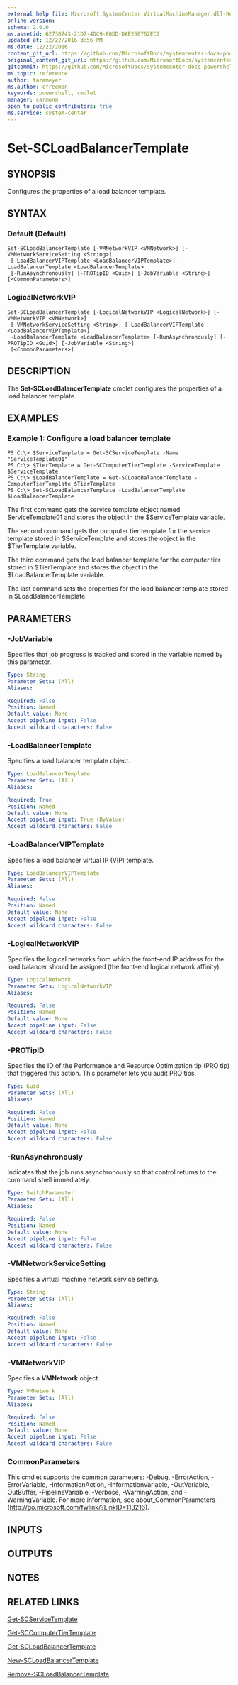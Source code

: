 ```yaml
---
external help file: Microsoft.SystemCenter.VirtualMachineManager.dll-Help.xml
online version: 
schema: 2.0.0
ms.assetid: 62730743-21D7-4DC9-80DD-DAE260762EC2
updated_at: 12/22/2016 3:56 PM
ms.date: 12/22/2016
content_git_url: https://github.com/MicrosoftDocs/systemcenter-docs-powershell/blob/master/systemcenter-cmdlets/SystemCenter2016/VirtualMachineManager/vlatest/Set-SCLoadBalancerTemplate.md
original_content_git_url: https://github.com/MicrosoftDocs/systemcenter-docs-powershell/blob/master/systemcenter-cmdlets/SystemCenter2016/VirtualMachineManager/vlatest/Set-SCLoadBalancerTemplate.md
gitcommit: https://github.com/MicrosoftDocs/systemcenter-docs-powershell/blob/96e5647587661652225fbdd2c797cd4d59d542bc/systemcenter-cmdlets/SystemCenter2016/VirtualMachineManager/vlatest/Set-SCLoadBalancerTemplate.md
ms.topic: reference
author: tarameyer
ms.author: cfreeman
keywords: powershell, cmdlet
manager: carmonm
open_to_public_contributors: true
ms.service: system-center
---
```


# Set-SCLoadBalancerTemplate

## SYNOPSIS
Configures the properties of a load balancer template.

## SYNTAX

### Default (Default)
```
Set-SCLoadBalancerTemplate [-VMNetworkVIP <VMNetwork>] [-VMNetworkServiceSetting <String>]
 [-LoadBalancerVIPTemplate <LoadBalancerVIPTemplate>] -LoadBalancerTemplate <LoadBalancerTemplate>
 [-RunAsynchronously] [-PROTipID <Guid>] [-JobVariable <String>] [<CommonParameters>]
```

### LogicalNetworkVIP
```
Set-SCLoadBalancerTemplate [-LogicalNetworkVIP <LogicalNetwork>] [-VMNetworkVIP <VMNetwork>]
 [-VMNetworkServiceSetting <String>] [-LoadBalancerVIPTemplate <LoadBalancerVIPTemplate>]
 -LoadBalancerTemplate <LoadBalancerTemplate> [-RunAsynchronously] [-PROTipID <Guid>] [-JobVariable <String>]
 [<CommonParameters>]
```

## DESCRIPTION
The **Set-SCLoadBalancerTemplate** cmdlet configures the properties of a load balancer template.

## EXAMPLES

### Example 1: Configure a load balancer template
```
PS C:\> $ServiceTemplate = Get-SCServiceTemplate -Name "ServiceTemplate01"
PS C:\> $TierTemplate = Get-SCComputerTierTemplate -ServiceTemplate $ServiceTemplate 
PS C:\> $LoadBalancerTemplate = Get-SCLoadBalancerTemplate -ComputerTierTemplate $TierTemplate
PS C:\> Set-SCLoadBalancerTemplate -LoadBalancerTemplate $LoadBalancerTemplate
```

The first command gets the service template object named ServiceTemplate01 and stores the object in the $ServiceTemplate variable.

The second command gets the computer tier template for the service template stored in $ServiceTemplate and stores the object in the $TierTemplate variable.

The third command gets the load balancer template for the computer tier stored in $TierTemplate and stores the object in the $LoadBalancerTemplate variable.

The last command sets the properties for the load balancer template stored in $LoadBalancerTemplate.

## PARAMETERS

### -JobVariable
Specifies that job progress is tracked and stored in the variable named by this parameter.

```yaml
Type: String
Parameter Sets: (All)
Aliases: 

Required: False
Position: Named
Default value: None
Accept pipeline input: False
Accept wildcard characters: False
```

### -LoadBalancerTemplate
Specifies a load balancer template object.

```yaml
Type: LoadBalancerTemplate
Parameter Sets: (All)
Aliases: 

Required: True
Position: Named
Default value: None
Accept pipeline input: True (ByValue)
Accept wildcard characters: False
```

### -LoadBalancerVIPTemplate
Specifies a load balancer virtual IP (VIP) template.

```yaml
Type: LoadBalancerVIPTemplate
Parameter Sets: (All)
Aliases: 

Required: False
Position: Named
Default value: None
Accept pipeline input: False
Accept wildcard characters: False
```

### -LogicalNetworkVIP
Specifies the logical networks from which the front-end IP address for the load balancer should be assigned (the front-end logical network affinity).

```yaml
Type: LogicalNetwork
Parameter Sets: LogicalNetworkVIP
Aliases: 

Required: False
Position: Named
Default value: None
Accept pipeline input: False
Accept wildcard characters: False
```

### -PROTipID
Specifies the ID of the Performance and Resource Optimization tip (PRO tip) that triggered this action.
This parameter lets you audit PRO tips.

```yaml
Type: Guid
Parameter Sets: (All)
Aliases: 

Required: False
Position: Named
Default value: None
Accept pipeline input: False
Accept wildcard characters: False
```

### -RunAsynchronously
Indicates that the job runs asynchronously so that control returns to the command shell immediately.

```yaml
Type: SwitchParameter
Parameter Sets: (All)
Aliases: 

Required: False
Position: Named
Default value: None
Accept pipeline input: False
Accept wildcard characters: False
```

### -VMNetworkServiceSetting
Specifies a virtual machine network service setting.

```yaml
Type: String
Parameter Sets: (All)
Aliases: 

Required: False
Position: Named
Default value: None
Accept pipeline input: False
Accept wildcard characters: False
```

### -VMNetworkVIP
Specifies a **VMNetwork** object.

```yaml
Type: VMNetwork
Parameter Sets: (All)
Aliases: 

Required: False
Position: Named
Default value: None
Accept pipeline input: False
Accept wildcard characters: False
```

### CommonParameters
This cmdlet supports the common parameters: -Debug, -ErrorAction, -ErrorVariable, -InformationAction, -InformationVariable, -OutVariable, -OutBuffer, -PipelineVariable, -Verbose, -WarningAction, and -WarningVariable. For more information, see about_CommonParameters (http://go.microsoft.com/fwlink/?LinkID=113216).

## INPUTS

## OUTPUTS

## NOTES

## RELATED LINKS

[Get-SCServiceTemplate](xref:SystemCenter2016/VirtualMachineManager/vlatest/Get-SCServiceTemplate.md)

[Get-SCComputerTierTemplate](xref:SystemCenter2016/VirtualMachineManager/vlatest/Get-SCComputerTierTemplate.md)

[Get-SCLoadBalancerTemplate](xref:SystemCenter2016/VirtualMachineManager/vlatest/Get-SCLoadBalancerTemplate.md)

[New-SCLoadBalancerTemplate](xref:SystemCenter2016/VirtualMachineManager/vlatest/New-SCLoadBalancerTemplate.md)

[Remove-SCLoadBalancerTemplate](xref:SystemCenter2016/VirtualMachineManager/vlatest/Remove-SCLoadBalancerTemplate.md)

